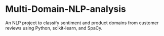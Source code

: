 # Multi-Domain-NLP-analysis
An NLP project to classify sentiment and product domains from customer reviews using Python, scikit-learn, and SpaCy.
